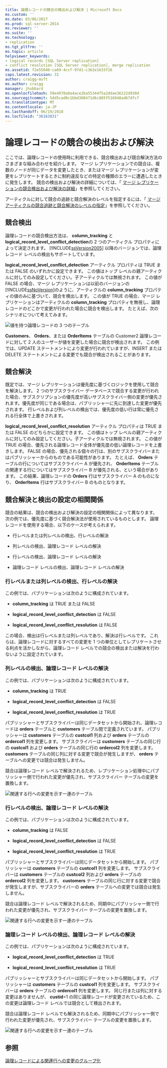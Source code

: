 ```yaml
---
title: 論理レコードの競合の検出および解決 | Microsoft Docs
ms.custom: ''
ms.date: 03/06/2017
ms.prod: sql-server-2014
ms.reviewer: ''
ms.suite: ''
ms.technology:
- replication
ms.tgt_pltfrm: ''
ms.topic: article
helpviewer_keywords:
- logical records [SQL Server replication]
- conflict resolution [SQL Server replication], merge replication
ms.assetid: f2e55040-ca69-4ccf-97d1-c362e1633f26
caps.latest.revision: 31
author: craigg-msft
ms.author: craigg
manager: jhubbard
ms.openlocfilehash: 59e4970a0a4ace2ba55344f5a2ddae36222d930d
ms.sourcegitcommit: 5dd5cad0c1bbd308471d6c885f516948ad67dfcf
ms.translationtype: MT
ms.contentlocale: ja-JP
ms.lasthandoff: 06/19/2018
ms.locfileid: "36163831"
---
```

# <a name="detecting-and-resolving-conflicts-in-logical-records"></a>論理レコードの競合の検出および解決
  ここでは、論理レコードの使用時に利用できる、競合検出および競合解決方法のさまざまな組み合わせを紹介します。 マージ レプリケーションでの競合は、複数のノードが同じデータを変更したとき、またはマージ レプリケーションが変更をレプリケートするときに制約違反などの特定の種類のエラーに遭遇したときに発生します。 競合の検出および解決の詳細については、「 [マージ レプリケーションの競合検出および解決の詳細](advanced-merge-replication-conflict-detection-and-resolution.md)」を参照してください。  
  
 アーティクルに対して競合の追跡と競合解決のレベルを指定するには、「 [マージ アーティクルの競合追跡と競合解決のレベルの指定](../publish/specify-the-conflict-tracking-and-resolution-level-for-merge-articles.md)」を参照してください。  
  
## <a name="conflict-detection"></a>競合検出  
 論理レコードの競合検出方法は、 **column_tracking** と **logical_record_level_conflict_detection**の 2 つのアーティクル プロパティによって決定されます。 [!INCLUDE[ssVersion2005](../../../includes/ssversion2005-md.md)] 以降のバージョンでは、論理レコード レベルの検出もサポートしています。  
  
 **logical_record_level_conflict_detection** アーティクル プロパティは TRUE または FALSE のいずれかに設定できます。 この値はトップ レベルの親アーティクルに対してのみ設定してください。子アーティクルでは無視されます。 この値が FALSE の場合、マージ レプリケーションは以前のバージョンの [!INCLUDE[ssNoVersion](../../../includes/ssnoversion-md.md)]のように、アーティクルの **column_tracking** プロパティの値のみに基づいて、競合を検出します。 この値が TRUE の場合、マージ レプリケーションはアーティクルの **column_tracking** プロパティを無視し、論理レコードのどこかで変更が行われた場合に競合を検出します。 たとえば、次のシナリオについて考えてみます。  
  
 ![値を持つ論理レコードの 3 つのテーブル](../media/logical-records-05.gif "Three table logical record with values")  
  
 **Customers**、 **Orders**、または **OrderItems** テーブルの Customer2 論理レコードに対して 2 人のユーザーが値を変更した場合に競合が検出されます。 この例では、UPDATE ステートメントにより変更が行われていますが、INSERT または DELETE ステートメントによる変更でも競合が検出されることがあります。  
  
## <a name="conflict-resolution"></a>競合解決  
 既定では、マージ レプリケーションは優先度に基づくロジックを使用して競合を解決します。 2 つのサブスクライバー データベースで競合する変更が行われた場合、サブスクリプションの優先度が高いサブスクライバー側の変更が優先されます。優先度が同じである場合は、パブリッシャーに先に到達した変更が優先されます。 行レベルおよび列レベルの検出では、優先度の低い行は常に優先される行全体で上書きされます。  
  
 **logical_record_level_conflict_resolution** アーティクル プロパティは TRUE または FALSE のどちらかに設定できます。 この値はトップ レベルの親アーティクルに対してのみ設定してください。子アーティクルでは無視されます。 この値が TRUE の場合、優先される論理レコード全体が優先度の低い論理レコードを上書きします。 FALSE の場合、優先される個々の行は、別のサブスクライバーまたはパブリッシャーからのものである可能性があります。 たとえば、 **Orders** テーブルの行についてはサブスクライバー A が優先され、 **OrderItems** テーブルの関連する行についてはサブスクライバー B が優先される、という場合があります。 この結果、論理レコードの **Orders** 行はサブスクライバー A のものになり、 **OrderItems** 行はサブスクライバー B のものとなります。  
  
## <a name="interaction-of-conflict-resolution-and-detection-settings"></a>競合解決と検出の設定の相関関係  
 競合の結果は、競合の検出および解決の設定の相関関係によって異なります。 次の例では、優先度に基づく競合解決法が使用されているものとします。 論理レコードを使用する場合、以下のケースが考えられます。  
  
-   行レベルまたは列レベルの検出、行レベルの解決  
  
-   列レベルの検出、論理レコード レベルの解決  
  
-   行レベルの検出、論理レコード レベルの解決  
  
-   論理レコード レベルの検出、論理レコード レベルの解決  
  
### <a name="row-or-column-level-detection-row-level-resolution"></a>行レベルまたは列レベルの検出、行レベルの解決  
 この例では、パブリケーションは次のように構成されています。  
  
-   **column_tracking** は TRUE または FALSE  
  
-   **logical_record_level_conflict_detection** は FALSE  
  
-   **logical_record_level_conflict_resolution** は FALSE  
  
 この場合、検出は行レベルまたは列レベルであり、解決は行レベルです。 これらは、論理レコードに対するすべての変更を 1 つの単位としてレプリケートさせる利点を活かしながら、論理レコード レベルでの競合の検出または解決を行わないように設定されています。  
  
### <a name="column-level-detection-logical-record-resolution"></a>列レベルの検出、論理レコード レベルの解決  
 この例では、パブリケーションは次のように構成されています。  
  
-   **column_tracking** は TRUE  
  
-   **logical_record_level_conflict_detection** は FALSE  
  
-   **logical_record_level_conflict_resolution** は TRUE  
  
 パブリッシャーとサブスクライバーは同じデータセットから開始され、論理レコードは **orders** テーブルと **customers** テーブル間で定義されています。 パブリッシャーは **customers** テーブルの **custcol1** 列および **orders** テーブルの **ordercol1** 列を変更します。 サブスクライバーは **customers** テーブルの同じ行の **custcol1** および **orders** テーブルの同じ行の **ordercol2** 列を変更します。 **customers** テーブルの同じ列に対する変更で競合が発生しますが、 **orders** テーブルへの変更では競合は発生しません。  
  
 競合は論理レコード レベルで解決されるため、レプリケーション処理中にパブリッシャー側で行われた変更が優先され、サブスクライバー テーブルの変更を置換します。  
  
 ![関連する行への変更を示す一連のテーブル](../media/logical-records-06.gif "Series of tables showing changes to related rows")  
  
### <a name="row-level-detection-logical-record-resolution"></a>行レベルの検出、論理レコード レベルの解決  
 この例では、パブリケーションは次のように構成されています。  
  
-   **column_tracking** は FALSE  
  
-   **logical_record_level_conflict_detection** は FALSE  
  
-   **logical_record_level_conflict_resolution** は TRUE  
  
 パブリッシャーとサブスクライバーは同じデータセットから開始します。 パブリッシャーは **customers** テーブルの **custcol1** 列を変更します。 サブスクライバーは **customers** テーブルの **custcol2** 列および **orders** テーブルの **ordercol2** 列を変更します。 **customers** テーブルの同じ行に対する変更で競合が発生しますが、サブスクライバーの **orders** テーブルへの変更では競合は発生しません。  
  
 競合は論理レコード レベルで解決されるため、同期中にパブリッシャー側で行われた変更が優先され、サブスクライバー テーブルの変更を置換します。  
  
 ![関連する行への変更を示す一連のテーブル](../media/logical-records-07.gif "Series of tables showing changes to related rows")  
  
### <a name="logical-record-detection-logical-record-resolution"></a>論理レコード レベルの検出、論理レコード レベルの解決  
 この例では、パブリケーションは次のように構成されています。  
  
-   **logical_record_level_conflict_detection** は TRUE  
  
-   **logical_record_level_conflict_resolution** は TRUE  
  
 パブリッシャーとサブスクライバーは同じデータセットから開始します。 パブリッシャーは **customers** テーブルの **custcol1** 列を変更します。 サブスクライバーは **orders** テーブルの **ordercol1** 列を変更します。 同じ行または列に対する変更はありませんが、 **custid**=1 の同じ論理レコードが変更されているため、この変更は論理レコード レベルでは競合として検出されます。  
  
 競合は論理レコード レベルでも解決されるため、同期中にパブリッシャー側で行われた変更が優先され、サブスクライバー テーブルの変更を置換します。  
  
 ![関連する行への変更を示す一連のテーブル](../media/logical-records-08.gif "Series of tables showing changes to related rows")  
  
## <a name="see-also"></a>参照  
 [論理レコードによる関連行への変更のグループ化](group-changes-to-related-rows-with-logical-records.md)  
  
  
